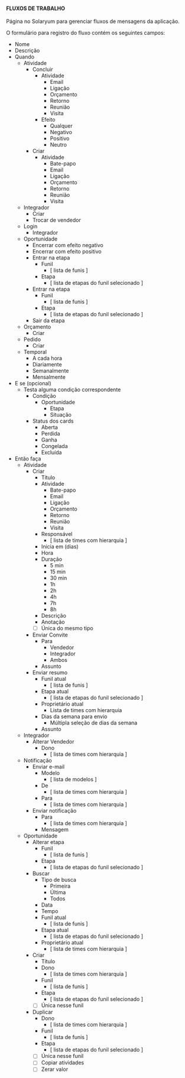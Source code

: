#### FLUXOS DE TRABALHO

Página no Solaryum para gerenciar fluxos de mensagens da aplicação.

O formulário para registro do fluxo contém os seguintes campos:

- Nome
- Descrição
- Quando
    - Atividade
        - Concluir
            - Atividade
                - Email
                - Ligação
                - Orçamento
                - Retorno
                - Reunião
                - Visita
            - Efeito
                - Qualquer
                - Negativo
                - Positivo
                - Neutro
        - Criar
            - Atividade
                - Bate-papo
                - Email
                - Ligação
                - Orçamento
                - Retorno
                - Reunião
                - Visita
    - Integrador
        - Criar
        - Trocar de vendedor
    - Login
        - Integrador
    - Oportunidade
        - Encerrar com efeito negativo
        - Encerrar com efeito positivo
        - Entrar na etapa
            - Funil
                - [ lista de funis ]
            - Etapa
                - [ lista de etapas do funil selecionado ]
        - Entrar na etapa
            - Funil
                - [ lista de funis ]
            - Etapa
                - [ lista de etapas do funil selecionado ]
        - Sair da etapa
    - Orçamento
        - Criar
    - Pedido
        - Criar
    - Temporal
        - A cada hora
        - Diariamente
        - Semanalmente
        - Mensalmente
- E se (opcional)
    - Testa alguma condição correspondente
        - Condição
            - Oportunidade
                - Etapa
                - Situação
        - Status dos cards
            - Aberta
            - Perdida
            - Ganha
            - Congelada
            - Excluída
- Então faça
    - Atividade
        - Criar
            - Título
            - Atividade
                - Bate-papo
                - Email
                - Ligação
                - Orçamento
                - Retorno
                - Reunião
                - Visita
            - Responsável
                - [ lista de times com hierarquia ]
            - Inicia em (dias)
            - Hora
            - Duração
                - 5 min
                - 15 min
                - 30 min
                - 1h
                - 2h
                - 4h
                - 7h
                - 8h
            - Descrição
            - Anotação
            - [ ] Única do mesmo tipo
        - Enviar Convite
            - Para
                - Vendedor
                - Integrador
                - Ambos
            - Assunto
        - Enviar resumo
            - Funil atual
                - [ lista de funis ]
            - Etapa atual
                - [ lista de etapas do funil selecionado ]
            - Proprietário atual
                - Lista de times com hierarquia
            - Dias da semana para envio
                - Múltipla seleção de dias da semana
            - Assunto
    - Integrador
        - Alterar Vendedor
            - Dono
                - [ lista de times com hierarquia ]
    - Notificação
        - Enviar e-mail
            - Modelo
                - [ lista de modelos ]
            - De
                - [ lista de times com hierarquia ]
            - Para
                - [ lista de times com hierarquia ]
        - Enviar notificação
            - Para
                - [ lista de times com hierarquia ]
            - Mensagem
    - Oportunidade
        - Alterar etapa
            - Funil
                - [ lista de funis ]
            - Etapa
                - [ lista de etapas do funil selecionado ]
        - Buscar
            - Tipo de busca
                - Primeira
                - Última
                - Todos
            - Data
            - Tempo
            - Funil atual
                - [ lista de funis ]
            - Etapa atual
                - [ lista de etapas do funil selecionado ]
            - Proprietário atual
                - [ lista de times com hierarquia ]
        - Criar
            - Título
            - Dono
                - [ lista de times com hierarquia ]
            - Funil
                - [ lista de funis ]
            - Etapa
                - [ lista de etapas do funil selecionado ]
            - [ ] Única nesse funil
        - Duplicar
            - Dono
                - [ lista de times com hierarquia ]
            - Funil
                - [ lista de funis ]
            - Etapa
                - [ lista de etapas do funil selecionado ]
            - [ ] Única nesse funil
            - [ ] Copiar atividades
            - [ ] Zerar valor
